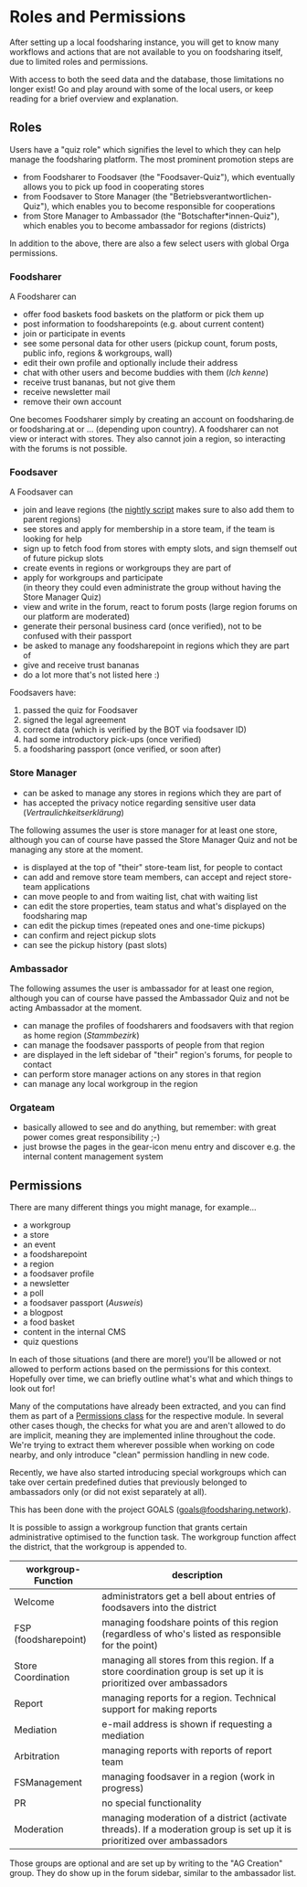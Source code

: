 # Roles and Permissions

After setting up a local foodsharing instance, you will get to know many workflows and actions
that are not available to you on foodsharing itself, due to limited roles and permissions.

With access to both the seed data and the database, those limitations no longer exist!
Go and play around with some of the local users, or keep reading for a brief overview and explanation.

## Roles

Users have a "quiz role" which signifies the level to which they can help manage the foodsharing platform.
The most prominent promotion steps are
- from Foodsharer to Foodsaver (the "Foodsaver-Quiz"), which eventually allows you to pick up food in cooperating stores
- from Foodsaver to Store Manager (the "Betriebsverantwortlichen-Quiz"), which enables you to become responsible for cooperations
- from Store Manager to Ambassador (the "Botschafter\*innen-Quiz"), which enables you to become ambassador for regions (districts)

In addition to the above, there are also a few select users with global Orga permissions.

### Foodsharer

A Foodsharer can
- offer food baskets food baskets on the platform or pick them up
- post information to foodsharepoints (e.g. about current content)
- join or participate in events
- see some personal data for other users (pickup count, forum posts, public info, regions & workgroups, wall)
- edit their own profile and optionally include their address
- chat with other users and become buddies with them (*Ich kenne*)
- receive trust bananas, but not give them
- receive newsletter mail
- remove their own account

One becomes Foodsharer simply by creating an account on foodsharing.de or foodsharing.at or ... (depending upon country).
A foodsharer can not view or interact with stores.
They also cannot join a region, so interacting with the forums is not possible.

### Foodsaver

A Foodsaver can

- join and leave regions (the [nightly script](./scripts#nightly-maintenance) makes sure to also add them to parent regions)
- see stores and apply for membership in a store team, if the team is looking for help
- sign up to fetch food from stores with empty slots, and sign themself out of future pickup slots
- create events in regions or workgroups they are part of
- apply for workgroups and participate  
  (in theory they could even administrate the group without having the Store Manager Quiz)
- view and write in the forum, react to forum posts (large region forums on our platform are moderated)
- generate their personal business card (once verified), not to be confused with their passport
- be asked to manage any foodsharepoint in regions which they are part of
- give and receive trust bananas
- do a lot more that's not listed here :)

Foodsavers have:
1. passed the quiz for Foodsaver
2. signed the legal agreement
3. correct data (which is verified by the BOT via foodsaver ID)
4. had some introductory pick-ups (once verified)
5. a foodsharing passport (once verified, or soon after)

### Store Manager

- can be asked to manage any stores in regions which they are part of
- has accepted the privacy notice regarding sensitive user data (*Vertraulichkeitserklärung*)

The following assumes the user is store manager for at least one store, although you can
of course have passed the Store Manager Quiz and not be managing any store at the moment.

- is displayed at the top of "their" store-team list, for people to contact
- can add and remove store team members, can accept and reject store-team applications
- can move people to and from waiting list, chat with waiting list
- can edit the store properties, team status and what's displayed on the foodsharing map
- can edit the pickup times (repeated ones and one-time pickups)
- can confirm and reject pickup slots
- can see the pickup history (past slots)

### Ambassador

The following assumes the user is ambassador for at least one region, although you can
of course have passed the Ambassador Quiz and not be acting Ambassador at the moment.

- can manage the profiles of foodsharers and foodsavers with that region as home region (*Stammbezirk*)
- can manage the foodsaver passports of people from that region
- are displayed in the left sidebar of "their" region's forums, for people to contact
- can perform store manager actions on any stores in that region
- can manage any local workgroup in the region

### Orgateam
- basically allowed to see and do anything, but remember: with great power comes great responsibility ;-)
- just browse the pages in the gear-icon menu entry and discover e.g. the internal content management system

## Permissions

There are many different things you might manage, for example...
- a workgroup
- a store
- an event
- a foodsharepoint
- a region
- a foodsaver profile
- a newsletter
- a poll
- a foodsaver passport (*Ausweis*)
- a blogpost
- a food basket
- content in the internal CMS
- quiz questions

In each of those situations (and there are more!) you'll be allowed or not allowed to perform actions
based on the permissions for this context.
Hopefully over time, we can briefly outline what's what and which things to look out for!

Many of the computations have already been extracted, and you can find them as part of a
[Permissions class](./php-structure#permissions) for the respective module.
In several other cases though, the checks for what you are and aren't allowed to do are implicit,
meaning they are implemented inline throughout the code.
We're trying to extract them wherever possible when working on code nearby,
and only introduce "clean" permission handling in new code.

Recently, we have also started introducing special workgroups which can take over certain predefined duties
that previously belonged to ambassadors only (or did not exist separately at all).

This has been done with the project GOALS (goals@foodsharing.network).

It is possible to assign a workgroup function that grants certain administrative optimised
to the function task. The workgroup function affect the district, that the workgroup is appended to. 

| workgroup-Function   | description                                                                                                              |
|----------------------|--------------------------------------------------------------------------------------------------------------------------|
| Welcome              | administrators get a bell about entries of foodsavers into the district                                                  |
| FSP (foodsharepoint) | managing foodshare points of this region (regardless of who's listed as responsible for the point)                       |
| Store Coordination   | managing all stores from this region. If a store coordination group is set up it is prioritized over ambassadors         |
| Report               | managing reports for a region. Technical support for making reports                                                      |
| Mediation            | e-mail address is shown if requesting a mediation                                                                        |
| Arbitration          | managing reports with reports of report team                                                                             |
| FSManagement         | managing foodsaver in a region (work in progress)                                                                        |
| PR                   | no special functionality                                                                                                 |
| Moderation           | managing moderation of a district (activate threads). If a moderation group is set up it is prioritized over ambassadors |

Those groups are optional and are set up by writing to the "AG Creation" group.
They do show up in the forum sidebar, similar to the ambassador list.

